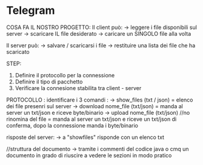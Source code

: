 # Telegram
COSA FA IL NOSTRO PROGETTO:
Il client può:
  -> leggere i file disponibili sul server
  -> scaricare IL file desiderato
  -> caricare un SINGOLO file alla volta

Il server può:
  -> salvare / scaricarsi i file
  -> restituire una lista dei file che ha scaricato

STEP:
  1. Definire il protocollo per la connessione
  2. Definire il tipo di pacchetto
  3. Verificare la connesione stabilita tra client - server

PROTOCOLLO :
  identificare i 3 comandi :
    -> show_files (txt / json) = elenco dei file presenri sul server
    -> download nome_file (txt/json) = manda al server un txt/json e riceve byte/binario
    -> upload nome_file (txt/json) //no rinomina del file   = manda al server un txt/json e riceve un txt/json di conferma, dopo la connessione manda i byte/binario

  risposte del server:
   -> a "showfiles" risponde con un elenco txt


   //struttura del documento -> tramite i commenti del codice java o cmq un documento in grado di riuscire a vedere le sezioni in modo pratico

